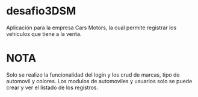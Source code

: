 # desafio3DSM
Aplicación para la empresa Cars Motors, la cual permite registrar los vehiculos que tiene a la venta.

# NOTA
Solo se realizo la funcionalidad del login y los crud de marcas, tipo de automovil y colores. Los modulos de automoviles y usuarios solo se puede crear y ver el listado de los registros.
